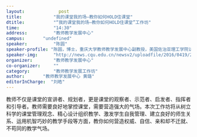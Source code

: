 ```yaml
---
layout: 			post
title:       	  "我的课堂我的场—教你如何HOLD住课堂"
dtitle:      	  "“我的课堂我的场—教你如何HOLD住课堂”工作坊"
time: 		  	  "14:30"
address:	  	  "教师教学发展中心"
campus:	  	  "undefined"
speaker:	   	  "陈圆"
speaker-profile: "陈圆，博士，重庆大学教师教学发展中心副教授，美国佐治亚理工学院访问学者，主讲《有效教学策略》、《课堂管理策略》、《工程项目管理》等课程，主编住建部“十二五”规划教材，曾获国家级教学成果二等奖，重庆市教学成果一等奖，；两次获评“重庆大学网上教学评价优秀教师”。"
speaker-img:	  "http://news.cqu.edu.cn/newsv2/uploadfile/2016/0419/20160419030008970.jpg"
organizer:		  "教师教学发展中心"
co-organizer:	  ""
category:		  "教师教学发展工作坊"
author:		  "教师教学发展中心 黄璐"
editorInCharge:  "刘皓"
---
```

教师不仅是课堂的宣讲者、规划者，更是课堂的观察者、示范者、启发者、指挥者和引导者。教师需要良好地掌控课堂，需要营造强大的气场。本次工作坊将从树立科学的课堂管理观念、精心设计组织教学、激发学生自我管理、建立良好的师生关系、运用机智巧妙的教学手段等方面，教你如何营造权威、自信、亲和却不迁就、不苟同的教学气场。
